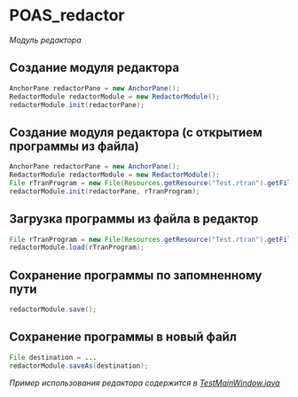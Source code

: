 # POAS_redactor
*Модуль редактора*

## Создание модуля редактора
```java
AnchorPane redactorPane = new AnchorPane();
RedactorModule redactorModule = new RedactorModule();
redactorModule.init(redactorPane);
```

## Создание модуля редактора (с открытием программы из файла)
```java
AnchorPane redactorPane = new AnchorPane();
RedactorModule redactorModule = new RedactorModule();
File rTranProgram = new File(Resources.getResource("Test.rtran").getFile());
redactorModule.init(redactorPane, rTranProgram);
```

## Загрузка программы из файла в редактор
```java
File rTranProgram = new File(Resources.getResource("Test.rtran").getFile());
redactorModule.load(rTranProgram);
```

## Сохранение программы по запомненному пути
```java
redactorModule.save();
```

## Сохранение программы в новый файл
```java
File destination = ...
redactorModule.saveAs(destination);
```

*Пример использования редактора содержится в [TestMainWindow.java](src/test/java/mainWindow/TestMainWindow.java)*
